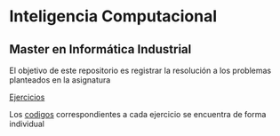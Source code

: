 # Inteligencia Computacional

## Master en Informática Industrial

El objetivo de este repositorio es registrar la resolución a los problemas planteados en la asignatura

[Ejercicios](Ejercicios.md)

Los [codigos](codigos.md) correspondientes a cada ejercicio se encuentra de forma individual
